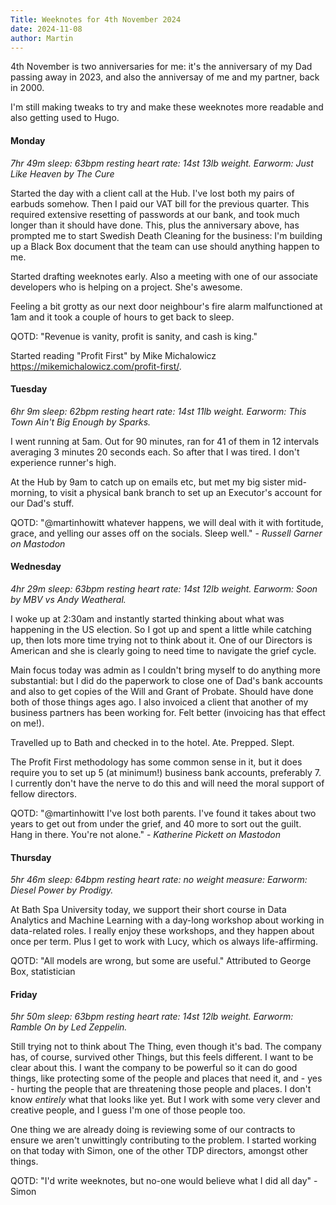 ```yaml
--- 
Title: Weeknotes for 4th November 2024
date: 2024-11-08
author: Martin
---
```

4th November is two anniversaries for me: it's the anniversary of my Dad passing away in 2023, and also the anniversay of me and my partner, back in 2000.

I'm still making tweaks to try and make these weeknotes more readable and also getting used to Hugo.



#### Monday
_7hr 49m sleep: 63bpm resting heart rate: 14st 13lb weight. Earworm: Just Like Heaven by The Cure_

Started the day with a client call at the Hub. I've lost both my pairs of earbuds somehow. Then I paid our VAT bill for the previous quarter. This required extensive resetting of passwords at our bank, and took much longer than it should have done. This, plus the anniversary above, has prompted me to start Swedish Death Cleaning for the business: I'm building up a Black Box document that the team can use should anything happen to me.

Started drafting weeknotes early. Also a meeting with one of our associate developers who is helping on a project. She's awesome.

Feeling a bit grotty as our next door neighbour's fire alarm malfunctioned at 1am and it took a couple of hours to get back to sleep. 

QOTD: "Revenue is vanity, profit is sanity, and cash is king."

Started reading "Profit First" by Mike Michalowicz https://mikemichalowicz.com/profit-first/.


#### Tuesday
_6hr 9m sleep: 62bpm resting heart rate: 14st 11lb weight. Earworm: This Town Ain't Big Enough by Sparks._

I went running at 5am. Out for 90 minutes, ran for 41 of them in 12 intervals averaging 3 minutes 20 seconds each. So after that I was tired. I don't experience runner's high.

At the Hub by 9am to catch up on emails etc, but met my big sister mid-morning, to visit a physical bank branch to set up an Executor's account for our Dad's stuff.

QOTD: "@martinhowitt whatever happens, we will deal with it with fortitude, grace, and yelling our asses off on the socials. Sleep well." - _Russell Garner on Mastodon_


#### Wednesday
_4hr 29m sleep: 63bpm resting heart rate: 14st 12lb weight. Earworm: Soon by MBV vs Andy Weatheral._

I woke up at 2:30am and instantly started thinking about what was happening in the US election. So I got up and spent a little while catching up, then lots more time trying not to think about it. One of our Directors is American and she is clearly going to need time to navigate the grief cycle. 

Main focus today was admin as I couldn't bring myself to do anything more substantial: but I did do the paperwork to close one of Dad's bank accounts and also to get copies of the Will and Grant of Probate. Should have done both of those things ages ago. I also invoiced a client that another of my business partners has been working for. Felt better (invoicing has that effect on me!).

Travelled up to Bath and checked in to the hotel. Ate. Prepped. Slept.

The Profit First methodology has some common sense in it, but it does require you to set up 5 (at minimum!) business bank accounts, preferably 7. I currently don't have the nerve to do this and will need the moral support of fellow directors.

QOTD: "@martinhowitt I've lost both parents. I've found it takes about two years to get out from under the grief, and 40 more to sort out the guilt. Hang in there. You're not alone." - _Katherine Pickett on Mastodon_


#### Thursday
_5hr 46m sleep: 64bpm resting heart rate: no weight measure: Earworm: Diesel Power by Prodigy._

At Bath Spa University today, we support their short course in Data Analytics and Machine Learning with a day-long workshop about working in data-related roles. I really enjoy these workshops, and they happen about once per term. Plus I get to work with Lucy, which os always life-affirming.

QOTD: "All models are wrong, but some are useful." Attributed to George Box, statistician


#### Friday
_5hr 50m sleep: 63bpm resting heart rate: 14st 12lb weight. Earworm: Ramble On by Led Zeppelin._

Still trying not to think about The Thing, even though it's bad. The company has, of course, survived other Things, but this feels different. I want to be clear about this. I want the company to be powerful so it can do good things, like protecting some of the people and places that need it, and - yes - hurting the people that are threatening those people and places. I don't know _entirely_ what that looks like yet. But I work with some very clever and creative people, and I guess I'm one of those people too.

One thing we are already doing is reviewing some of our contracts to ensure we aren't unwittingly contributing to the problem. I started working on that today with Simon, one of the other TDP directors, amongst other things.

QOTD: "I'd write weeknotes, but no-one would believe what I did all day" - Simon

